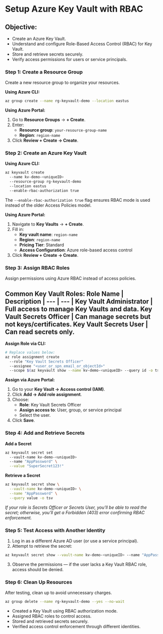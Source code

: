 # Setup Azure Key Vault with RBAC

## Objective:
- Create an Azure Key Vault.
- Understand and configure Role-Based Access Control (RBAC) for Key Vault.
- Store and retrieve secrets securely.
- Verify access permissions for users or service principals.

### Step 1: Create a Resource Group

Create a new resource group to organize your resources.

**Using Azure CLI:**
```bash
az group create --name rg-keyvault-demo --location eastus
```

**Using Azure Portal:**

1. Go to **Resource Groups** → **+ Create**.
2. Enter:
    - **Resource group**: `your-resource-group-name`
    - **Region**: `region-name`
3. Click **Review + Create → Create**.

### Step 2: Create an Azure Key Vault

**Using Azure CLI:**
```bash
az keyvault create 
  --name kv-demo-<uniqueID> 
  --resource-group rg-keyvault-demo 
  --location eastus 
  --enable-rbac-authorization true
```
The `--enable-rbac-authorization true` flag ensures RBAC mode is used instead of the older Access Policies model.

**Using Azure Portal:**

1. Navigate to **Key Vaults** → **+ Create**.
2. Fill in:
    - **Key vault name**: `region-name`
    - **Region**: `region-name`
    - **Pricing Tier**: Standard
    - **Access Configuration**: Azure role-based access control
3. Click **Review + Create → Create**.

### Step 3: Assign RBAC Roles

Assign permissions using Azure RBAC instead of access policies.

**Common Key Vault Roles:**
Role Name                 | Description |
---                       | ---         |
Key Vault Administrator	  | Full access to manage Key Vaults and data.
Key Vault Secrets Officer |	Can manage secrets but not keys/certificates.
Key Vault Secrets User	  | Can read secrets only.
---

**Assign Role via CLI:**

```bash
# Replace values below:
az role assignment create 
  --role "Key Vault Secrets Officer" 
  --assignee "<user_or_spn_email_or_objectId>" 
  --scope $(az keyvault show --name kv-demo-<uniqueID> --query id -o tsv)
```

**Assign via Azure Portal:**

1. Go to your **Key Vault → Access control (IAM)**.
2. Click **Add → Add role assignment**.
3. Choose:
    - **Role**: Key Vault Secrets Officer
    - **Assign access to**: User, group, or service principal
    - Select the user.
4. Click **Save**.

### Step 4: Add and Retrieve Secrets

**Add a Secret**
```bash
az keyvault secret set 
  --vault-name kv-demo-<uniqueID> 
  --name "AppPassword" \
  --value "SuperSecret123!"
```

**Retrieve a Secret**
```bash
az keyvault secret show \
  --vault-name kv-demo-<uniqueID> \
  --name "AppPassword" \
  --query value -o tsv
```

*If your role is Secrets Officer or Secrets User, you’ll be able to read the secret; otherwise, you’ll get a Forbidden (403) error confirming RBAC enforcement.*

### Step 5: Test Access with Another Identity

1. Log in as a different Azure AD user (or use a service principal).
2. Attempt to retrieve the secret:
```bash
az keyvault secret show --vault-name kv-demo-<uniqueID> --name "AppPassword"
```
3. Observe the permissions — if the user lacks a Key Vault RBAC role, access should be denied.

### Step 6: Clean Up Resources

After testing, clean up to avoid unnecessary charges.
```bash
az group delete --name rg-keyvault-demo --yes --no-wait
```

- Created a Key Vault using RBAC authorization mode.
- Assigned RBAC roles to control access.
- Stored and retrieved secrets securely.
- Verified access control enforcement through different identities.